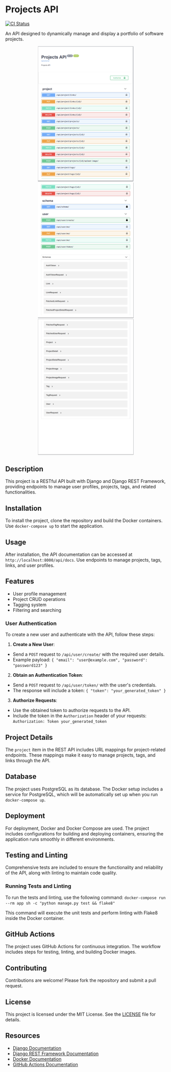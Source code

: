# Projects API

[![CI Status](https://github.com/nkordis/projects-api/actions/workflows/main.yml/badge.svg)](https://github.com/nkordis/projects-api/actions)

An API designed to dynamically manage and display a portfolio of software projects.

<p align="center">
  <img src="docs/images/projects-api-1.png?raw=true" alt="projects-api-1" width="300"/>
  <img src="docs/images/projects-api-2.png?raw=true" alt="projects-api-2" width="300"/>
  <img src="docs/images/projects-api-3.png?raw=true" alt="projects-api-3" width="300"/>
</p>

## Description

This project is a RESTful API built with Django and Django REST Framework, providing endpoints to manage user profiles, projects, tags, and related functionalities.

## Installation

To install the project, clone the repository and build the Docker containers. Use `docker-compose up` to start the application.

## Usage

After installation, the API documentation can be accessed at `http://localhost:8000/api/docs`. Use endpoints to manage projects, tags, links, and user profiles.

## Features

-   User profile management
-   Project CRUD operations
-   Tagging system
-   Filtering and searching

### User Authentication

To create a new user and authenticate with the API, follow these steps:

1.  **Create a New User**:

   -   Send a `POST` request to `/api/user/create/` with the required user details.
   -   Example payload:
    ``
    {
  "email": "user@example.com",
  "password": "password123"
	}
  ``

2. **Obtain an Authentication Token**:

-   Send a `POST` request to `/api/user/token/` with the user's credentials.
-   The response will include a token:
 ``
 {
  "token": "your_generated_token"
}
``

3. **Authorize Requests**:

-   Use the obtained token to authorize requests to the API.
-   Include the token in the `Authorization` header of your requests:
``
Authorization: Token your_generated_token
``

## Project Details

The `project` item in the REST API includes URL mappings for project-related endpoints. These mappings make it easy to manage projects, tags, and links through the API.

##   Database

The project uses PostgreSQL as its database. The Docker setup includes a service for PostgreSQL, which will be automatically set up when you run `docker-compose up`.

## Deployment

For deployment, Docker and Docker Compose are used. The project includes configurations for building and deploying containers, ensuring the application runs smoothly in different environments.

## Testing and Linting

Comprehensive tests are included to ensure the functionality and reliability of the API, along with linting to maintain code quality.

### Running Tests and Linting

To run the tests and linting, use the following command:
``
docker-compose run --rm app sh -c "python manage.py test && flake8"
``

This command will execute the unit tests and perform linting with Flake8 inside the Docker container.

## GitHub Actions

The project uses GitHub Actions for continuous integration. The workflow includes steps for testing, linting, and building Docker images.

## Contributing

Contributions are welcome! Please fork the repository and submit a pull request.

## License

This project is licensed under the MIT License. See the [LICENSE](LICENSE) file for details.


## Resources

-   [Django Documentation](https://docs.djangoproject.com/)
-   [Django REST Framework Documentation](https://www.django-rest-framework.org/)
-   [Docker Documentation](https://docs.docker.com/)
-   [GitHub Actions Documentation](https://docs.github.com/en/actions)
